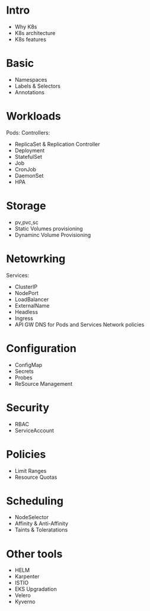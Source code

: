 # Intro
- Why K8s
- K8s architecture
- K8s features
# Basic
- Namespaces
- Labels & Selectors
- Annotations

# Workloads
Pods:
Controllers:
- ReplicaSet & Replication Controller
- Deployment
- StatefulSet
- Job
- CronJob
- DaemonSet
- HPA

# Storage
- pv,pvc,sc
- Static Volumes provisioning
- Dynaminc Volume Provisioning

# Netowrking
Services:
- ClusterIP
- NodePort
- LoadBalancer
- ExternalName
- Headless
- Ingress
- API GW
DNS for Pods and Services
Network policies

# Configuration
- ConfigMap
- Secrets
- Probes
- ReSource Management

# Security
- RBAC
- ServiceAccount

# Policies
- Limit Ranges
- Resource Quotas

# Scheduling
- NodeSelector
- Affinity & Anti-Affinity
- Taints & Toleratations

# Other tools
- HELM
- Karpenter
- ISTIO
- EKS Upgradation
- Velero
- Kyverno
